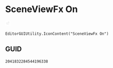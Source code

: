 # SceneViewFx On
![](/img/SceneViewFx%20On.png)

``` CSharp
EditorGUIUtility.IconContent("SceneViewFx On")
```
## GUID
```
2041832284544196338
```
